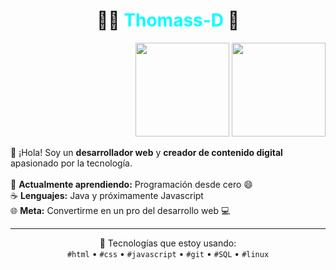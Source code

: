 <!-- Presentación de Thomass:D -->

<h1 align="center">👨‍💻 <span style="color:#00FFFF;">Thomass-D</span> 🚀</h1>

<p align="right">
  <img src="./ico.gif" width="150px">
  <img src="https://gifdb.com/images/high/gumball-watterson-big-abs-d6grab4xq9vu409a.gif" width="150px">
</p>

<p>
  👋 ¡Hola! Soy un <strong>desarrollador web</strong> y <strong>creador de contenido digital</strong> apasionado por la tecnología.  
  <br><br>
  🌱 <strong>Actualmente aprendiendo:</strong> Programación desde cero 😄  
  <br>
  ☕ <strong>Lenguajes:</strong> Java y próximamente Javascript  
  <br>
  🌐 <strong>Meta:</strong> Convertirme en un pro del desarrollo web 💻  
</p>

<hr>

<p align="center">
  🚀 Tecnologías que estoy usando:<br>
  <code>#html</code> • <code>#css</code> • <code>#javascript</code> • <code>#git</code> • <code>#SQL</code> • <code>#linux</code>
</p>
